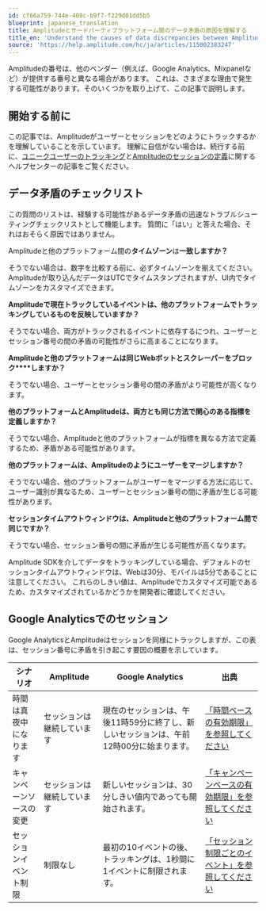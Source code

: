 ```yaml
---
id: cf66a759-744e-408c-b9f7-f229d01dd5b5
blueprint: japanese_translation
title: Amplitudeとサードパーティプラットフォーム間のデータ矛盾の原因を理解する
title_en: 'Understand the causes of data discrepancies between Amplitude and third-party platforms'
source: 'https://help.amplitude.com/hc/ja/articles/115002383247'
---
```

Amplitudeの番号は、他のベンダー（例えば、Google Analytics、Mixpanelなど）が提供する番号と異なる場合があります。 これは、さまざまな理由で発生する可能性があります。そのいくつかを取り上げて、この記事で説明します。

## 開始する前に

この記事では、Amplitudeがユーザーとセッションをどのようにトラックするかを理解していることを示しています。 理解に自信がない場合は、続行する前に、[ユニークユーザーのトラッキング](/docs/data/sources/instrument-track-unique-users)と[Amplitudeのセッションの定義](/docs/data/sources/instrument-track-sessions)に関するヘルプセンターの記事をご覧ください。

## データ矛盾のチェックリスト

この質問のリストは、経験する可能性があるデータ矛盾の迅速なトラブルシューティングチェックリストとして機能します。 質問に「はい」と答えた場合、それはおそらく原因ではありません。

Amplitudeと他のプラットフォーム間の**タイムゾーン**は**一致しますか？**

そうでない場合は、数字を比較する前に、必ずタイムゾーンを揃えてください。 Amplitudeが取り込んだデータはUTCでタイムスタンプされますが、UI内でタイムゾーンをカスタマイズできます。

**Amplitudeで現在トラックしているイベントは、他のプラットフォームでトラッキングしているものを反映していますか？**

そうでない場合、両方がトラックされるイベントに依存するにつれ、ユーザーとセッション番号の間の矛盾の可能性がさらに高まることになります。

**Amplitudeと他のプラットフォームは同じWebボットとスクレーパーをブロック****しますか？**

そうでない場合、ユーザーとセッション番号の間の矛盾がより可能性が高くなります。 

**他のプラットフォームとAmplitudeは、両方とも同じ方法で関心のある指標を定義しますか？**

そうでない場合、Amplitudeと他のプラットフォームが指標を異なる方法で定義するため、矛盾がある可能性があります。

**他のプラットフォームは、Amplitudeのようにユーザーをマージしますか？**

そうでない場合、他のプラットフォームがユーザーをマージする方法に応じて、ユーザー識別が異なるため、ユーザーとセッション番号の間に矛盾が生じる可能性があります。

**セッションタイムアウトウィンドウは、Amplitudeと他のプラットフォーム間で同じですか？**

そうでない場合、セッション番号の間に矛盾が生じる可能性が高くなります。

Amplitude SDKを介してデータをトラッキングしている場合、デフォルトのセッションタイムアウトウィンドウは、Webは30分、モバイルは5分であることに注意してください。 これらのしきい値は、Amplitudeでカスタマイズ可能であるため、カスタマイズされているかどうかを開発者に確認してください。

## Google Analyticsでのセッション

Google AnalyticsとAmplitudeはセッションを同様にトラックしますが、この表は、セッション番号に矛盾を引き起こす要因の概要を示しています。

| **シナリオ** | **Amplitude** | **Google Analytics** | **出典** |
| --- | --- | --- | --- |
| 時間は真夜中になります | セッションは継続しています | 現在のセッションは、午後11時59分に終了し、新しいセッションは、午前12時00分に始まります。 | [「時間ベースの有効期限」を参照してください](https://support.google.com/analytics/answer/2731565#time-based-expiration) |
| キャンペーンソースの変更 | セッションは継続しています | 新しいセッションは、30分しきい値内であっても開始されます。 | [「キャンペーンベースの有効期限」を参照してください](https://support.google.com/analytics/answer/2731565#campaign-based-expiration) |
| セッションイベント制限 | 制限なし | 最初の10イベントの後、トラッキングは、1秒間に1イベントに制限されます。 | [「セッション制限ごとのイベント」を参照してください](https://support.google.com/analytics/answer/1033068) |
